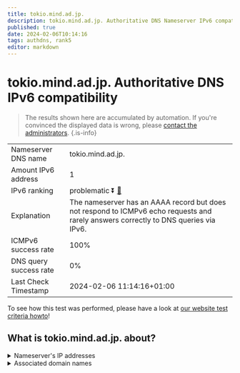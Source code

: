 ```yaml
---
title: tokio.mind.ad.jp.
description: tokio.mind.ad.jp. Authoritative DNS Nameserver IPv6 compatibility
published: true
date: 2024-02-06T10:14:16
tags: authdns, rank5
editor: markdown
---
```


# tokio.mind.ad.jp. Authoritative DNS IPv6 compatibility

> The results shown here are accumulated by automation. If you're convinced the displayed data is wrong, please [contact the administrators](/howto/chat). 
{.is-info}




|   |   |
| - | - |
| Nameserver DNS name | tokio.mind.ad.jp.
| Amount IPv6 address | 1
| IPv6 ranking | problematic :arrow_double_down: [🔗](/howto/ranking) |
| Explanation | The nameserver has an AAAA record but does not respond to ICMPv6 echo requests and rarely answers correctly to DNS queries via IPv6. |
| ICMPv6 success rate | 100%|
| DNS query success rate | 0% |
| Last Check Timestamp | 2024-02-06 11:14:16+01:00 |

To see how this test was performed, please have a look at [our website test criteria howto](/howto/testcriteria/authdns)!


## What is tokio.mind.ad.jp. about?




<details>
<summary>Nameserver's IP addresses</summary>

2001:358:31:101::310d

</details>



<details>
<summary>Associated domain names</summary>

www.mufg.jp

</details>
